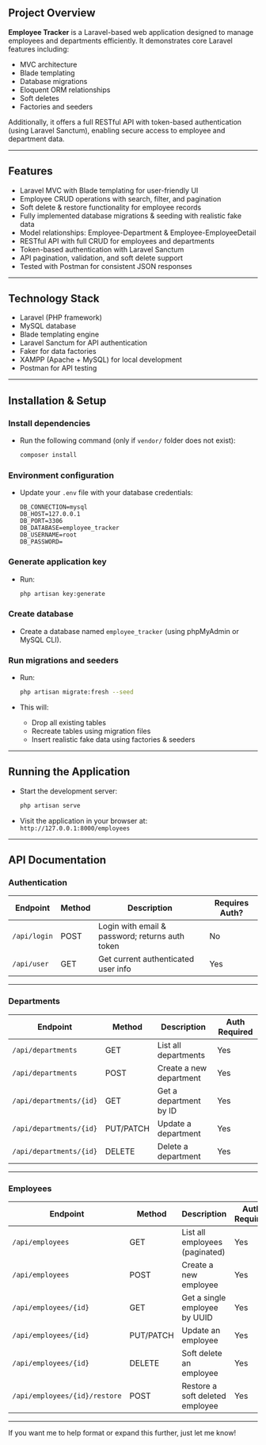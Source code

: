 
## Project Overview

**Employee Tracker** is a Laravel-based web application designed to manage employees and departments efficiently. It demonstrates core Laravel features including:

* MVC architecture
* Blade templating
* Database migrations
* Eloquent ORM relationships
* Soft deletes
* Factories and seeders

Additionally, it offers a full RESTful API with token-based authentication (using Laravel Sanctum), enabling secure access to employee and department data.

---

## Features

* Laravel MVC with Blade templating for user-friendly UI
* Employee CRUD operations with search, filter, and pagination
* Soft delete & restore functionality for employee records
* Fully implemented database migrations & seeding with realistic fake data
* Model relationships: Employee-Department & Employee-EmployeeDetail
* RESTful API with full CRUD for employees and departments
* Token-based authentication with Laravel Sanctum
* API pagination, validation, and soft delete support
* Tested with Postman for consistent JSON responses

---

## Technology Stack

* Laravel (PHP framework)
* MySQL database
* Blade templating engine
* Laravel Sanctum for API authentication
* Faker for data factories
* XAMPP (Apache + MySQL) for local development
* Postman for API testing

---

## Installation & Setup

### Install dependencies

* Run the following command (only if `vendor/` folder does not exist):

  ```bash
  composer install
  ```

### Environment configuration

* Update your `.env` file with your database credentials:

  ```env
  DB_CONNECTION=mysql
  DB_HOST=127.0.0.1
  DB_PORT=3306
  DB_DATABASE=employee_tracker
  DB_USERNAME=root
  DB_PASSWORD=
  ```

### Generate application key

* Run:

  ```bash
  php artisan key:generate
  ```

### Create database

* Create a database named `employee_tracker` (using phpMyAdmin or MySQL CLI).

### Run migrations and seeders

* Run:

  ```bash
  php artisan migrate:fresh --seed
  ```

* This will:

  * Drop all existing tables
  * Recreate tables using migration files
  * Insert realistic fake data using factories & seeders

---

## Running the Application

* Start the development server:

  ```bash
  php artisan serve
  ```

* Visit the application in your browser at:
  `http://127.0.0.1:8000/employees`

---

## API Documentation

### Authentication

| Endpoint     | Method | Description                                     | Requires Auth? |
| ------------ | ------ | ----------------------------------------------- | -------------- |
| `/api/login` | POST   | Login with email & password; returns auth token | No             |
| `/api/user`  | GET    | Get current authenticated user info             | Yes            |

---

### Departments

| Endpoint                | Method    | Description             | Auth Required |
| ----------------------- | --------- | ----------------------- | ------------- |
| `/api/departments`      | GET       | List all departments    | Yes           |
| `/api/departments`      | POST      | Create a new department | Yes           |
| `/api/departments/{id}` | GET       | Get a department by ID  | Yes           |
| `/api/departments/{id}` | PUT/PATCH | Update a department     | Yes           |
| `/api/departments/{id}` | DELETE    | Delete a department     | Yes           |

---

### Employees

| Endpoint                      | Method    | Description                     | Auth Required |
| ----------------------------- | --------- | ------------------------------- | ------------- |
| `/api/employees`              | GET       | List all employees (paginated)  | Yes           |
| `/api/employees`              | POST      | Create a new employee           | Yes           |
| `/api/employees/{id}`         | GET       | Get a single employee by UUID   | Yes           |
| `/api/employees/{id}`         | PUT/PATCH | Update an employee              | Yes           |
| `/api/employees/{id}`         | DELETE    | Soft delete an employee         | Yes           |
| `/api/employees/{id}/restore` | POST      | Restore a soft deleted employee | Yes           |

---

If you want me to help format or expand this further, just let me know!
